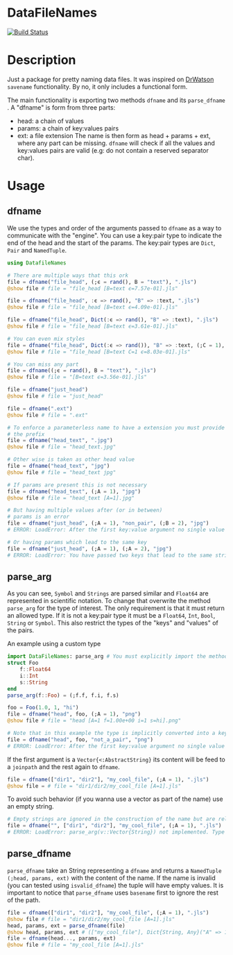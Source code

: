 # DataFileNames

[![Build Status](https://github.com/josePereiro/DataFileNames.jl/workflows/CI/badge.svg)](https://github.com/josePereiro/DataFileNames.jl/actions)

# Description

Just a package for pretty naming data files.
It was inspired on [DrWatson](https://github.com/JuliaDynamics/DrWatson.jl) `savename` functionality.
By no, it only includes a functional form.

The main functionality is exporting two methods `dfname` and its  `parse_dfname` . 
A "dfname" is form from three parts: 
- head: a chain of values
- params: a chain of key:values pairs
- ext: a file extension
The name is then form as head + params + ext, where any part can be missing.
`dfname` will check if all the values and key:values pairs are valid (e.g: do not contain a reserved separator char).

# Usage
## dfname
We use the types and order of the arguments passed to `dfname` as a way to communicate with the "engine".
You can use a key:pair type to indicate the end of the head and the start of the params.
The key:pair types are `Dict`, `Pair` and `NamedTuple`.
```julia
using DatafileNames

# There are multiple ways that this ork
file = dfname("file_head", (;ϵ = rand(), B = "text"), ".jls")
@show file # file = "file_head [B=text ϵ=7.57e-01].jls"

file = dfname("file_head", :ϵ => rand(), "B" => :text, ".jls")
@show file # file = "file_head [B=text ϵ=4.09e-01].jls"

file = dfname("file_head", Dict(:ϵ => rand(), "B" => :text), ".jls")
@show file # file = "file_head [B=text ϵ=3.61e-01].jls"

# You can even mix styles
file = dfname("file_head", Dict(:ϵ => rand()), "B" => :text, (;C = 1), ".jls")
@show file # file = "file_head [B=text C=1 ϵ=8.03e-01].jls"

# You can miss any part
file = dfname((;ϵ = rand(), B = "text"), ".jls")
@show file # file = "[B=text ϵ=3.56e-01].jls"

file = dfname("just_head")
@show file # file = "just_head"

file = dfname(".ext")
@show file # file = ".ext"

# To enforce a parameterless name to have a extension you must provide 
# the prefix 
file = dfname("head_text", ".jpg")
@show file # file = "head_text.jpg"

# Other wise is taken as other head value
file = dfname("head_text", "jpg")
@show file # file = "head_text jpg"

# If params are present this is not necessary
file = dfname("head_text", (;A = 1), "jpg")
@show file # file = "head_text [A=1].jpg"

# But having multiple values after (or in between)
# params is an error
file = dfname("just_head", (;A = 1), "non_pair", (;B = 2), "jpg")
# ERROR: LoadError: After the first key:value argument no single value is allowed (except the extension at the end) [...]

# Or having params which lead to the same key
file = dfname("just_head", (;A = 1), (;A = 2), "jpg")
# ERROR: LoadError: You have passed two keys that lead to the same string 'A'. Collisions are not allowed [...]

```

## parse_arg
As you can see, `Symbol` and `Strings` are parsed similar and `Float64` are represented in scientific notation.
To change that overwrite the method `parse_arg` for the type of interest.
The only requirement is that it must return an allowed type.
If it is not a key:pair type it must be a `Float64`, `Int`, `Bool`, `String` or `Symbol`.
This also restrict the types of the "keys" and "values" of the pairs.

An example using a custom type
```julia
import DataFileNames: parse_arg # You must explicitly import the method first
struct Foo
    f::Float64
    i::Int
    s::String
end
parse_arg(f::Foo) = (;f.f, f.i, f.s)

foo = Foo(1.0, 1, "hi")
file = dfname("head", foo, (;A = 1), "png")
@show file # file = "head [A=1 f=1.00e+00 i=1 s=hi].png"

# Note that in this example the type is implicitly converted into a key:pair type (a `NamedTuple`) a so it must behave as one.
file = dfname("head", foo, "not_a_pair", "png")
# ERROR: LoadError: After the first key:value argument no single value is allowed (except the extension at the end). [...]
```

If the first argument is a `Vector{<:AbstractString}` its content
will be feed to a `joinpath` and the rest again to `dfname`.
```julia
file = dfname(["dir1", "dir2"], "my_cool_file", (;A = 1), ".jls")
@show file = # file = "dir1/dir2/my_cool_file [A=1].jls"
```
To avoid such behavior (if you wanna use a vector as part of the name) use an empty string.
```julia
# Empty strings are ignored in the construction of the name but are relevant is the arguments structure. Now the vector is taken as an ordinary argument and `parse_arg(v::Vector{String})` must be implemented
file = dfname("", ["dir1", "dir2"], "my_cool_file", (;A = 1), ".jls")
# ERROR: LoadError: parse_arg(v::Vector{String}) not implemented. Type `?parse_arg` for help.
```

## parse_dfname
`parse_dfname` take an String representing a `dfname` and returns a `NamedTuple (;head, params, ext)` with the content of the name.
If the name is invalid (you can tested using `isvalid_dfname`) the tuple will have empty values.
It is important to notice that `parse_dfname` uses `basename` first to ignore the rest of the path.
```julia
file = dfname(["dir1", "dir2"], "my_cool_file", (;A = 1), ".jls")
@show file # file = "dir1/dir2/my_cool_file [A=1].jls"
head, params, ext = parse_dfname(file)
@show head, params, ext # (["my_cool_file"], Dict{String, Any}("A" => 1), ".jls")
file = dfname(head..., params, ext)
@show file # file = "my_cool_file [A=1].jls"
```